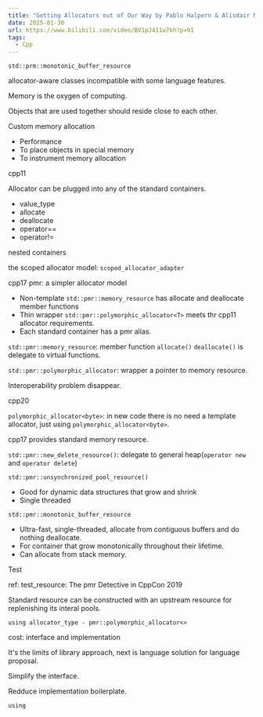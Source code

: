 ```yaml
---
title: "Getting Allocators out of Our Way by Pablo Halpern & Alisdair Meredith"
date: 2025-01-30
url: https://www.bilibili.com/video/BV1pJ411w7kh?p=91
tags:
  - Cpp
---
```


`std::prm::monotonic_buffer_resource`

allocator-aware classes incompatible with some language features.

Memory is the oxygen of computing.

Objects that are used together should reside close to each other.

Custom memory allocation

- Performance
- To place objects in special memory
- To instrument memory allocation

cpp11

Allocator can be plugged into any of the standard containers.

- value_type
- allocate
- deallocate
- operator==
- operator!=

nested containers

the scoped allocator model: `scoped_allocator_adapter`

cpp17 pmr: a simpler allocator model

- Non-template `std::pmr::memory_resource` has allocate and deallocate member functions
- Thin wrapper `std::pmr::polymorphic_allocator<T>` meets thr cpp11 allocator requirements.
- Each standard container has a pmr alias.

`std::pmr::memory_resource`: member function `allocate()` `deallocate()` is delegate to virtual functions.

`std::pmr::polymorphic_allocator`: wrapper a pointer to memory resource.

Interoperability problem disappear.

cpp20

`polymorphic_allocator<byte>`: in new code there is no need a template allocator, just using `polymorphic_allocator<byte>`.

cpp17 provides standard memory resource.

`std::pmr::new_delete_resource()`: delegate to general heap(`operator new` and `operator delete`)

`std::pmr::unsynchronized_pool_resource()`

- Good for dynamic data structures that grow and shrink
- Single threaded

`std::pmr::monotonic_buffer_resource`

- Ultra-fast, single-threaded, allocate from contiguous buffers and do nothing deallocate.
- For container that grow monotonically throughout their lifetime.
- Can allocate from stack memory.

Test

ref: test_resource: The pmr Detective in CppCon 2019

Standard resource can be constructed with an upstream resource for replenishing its interal pools.

`using allocator_type - pmr::polymorphic_allocator<>`

cost: interface and implementation

It's the limits of library approach, next is language solution for language proposal.

Simplify the interface.

Redduce implementation boilerplate.

`using`

